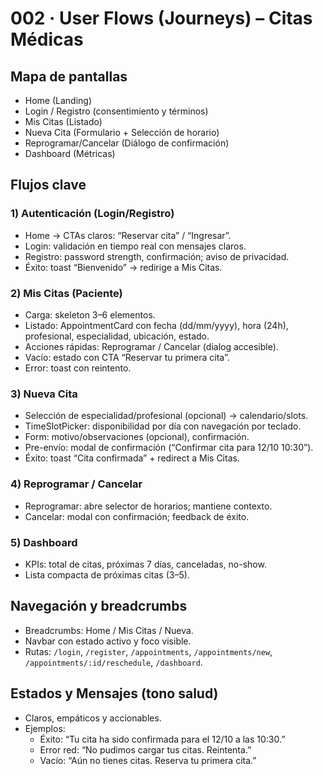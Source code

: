 # 002 · User Flows (Journeys) – Citas Médicas

## Mapa de pantallas

- Home (Landing)
- Login / Registro (consentimiento y términos)
- Mis Citas (Listado)
- Nueva Cita (Formulario + Selección de horario)
- Reprogramar/Cancelar (Diálogo de confirmación)
- Dashboard (Métricas)

## Flujos clave

### 1) Autenticación (Login/Registro)

- Home → CTAs claros: “Reservar cita” / “Ingresar”.
- Login: validación en tiempo real con mensajes claros.
- Registro: password strength, confirmación; aviso de privacidad.
- Éxito: toast “Bienvenido” → redirige a Mis Citas.

### 2) Mis Citas (Paciente)

- Carga: skeleton 3–6 elementos.
- Listado: AppointmentCard con fecha (dd/mm/yyyy), hora (24h), profesional, especialidad, ubicación, estado.
- Acciones rápidas: Reprogramar / Cancelar (dialog accesible).
- Vacío: estado con CTA “Reservar tu primera cita”.
- Error: toast con reintento.

### 3) Nueva Cita

- Selección de especialidad/profesional (opcional) → calendario/slots.
- TimeSlotPicker: disponibilidad por día con navegación por teclado.
- Form: motivo/observaciones (opcional), confirmación.
- Pre-envío: modal de confirmación (“Confirmar cita para 12/10 10:30”).
- Éxito: toast “Cita confirmada” + redirect a Mis Citas.

### 4) Reprogramar / Cancelar

- Reprogramar: abre selector de horarios; mantiene contexto.
- Cancelar: modal con confirmación; feedback de éxito.

### 5) Dashboard

- KPIs: total de citas, próximas 7 días, canceladas, no-show.
- Lista compacta de próximas citas (3–5).

## Navegación y breadcrumbs

- Breadcrumbs: Home / Mis Citas / Nueva.
- Navbar con estado activo y foco visible.
- Rutas: `/login`, `/register`, `/appointments`, `/appointments/new`, `/appointments/:id/reschedule`, `/dashboard`.

## Estados y Mensajes (tono salud)

- Claros, empáticos y accionables.
- Ejemplos:
  - Éxito: “Tu cita ha sido confirmada para el 12/10 a las 10:30.”
  - Error red: “No pudimos cargar tus citas. Reintenta.”
  - Vacío: “Aún no tienes citas. Reserva tu primera cita.”
